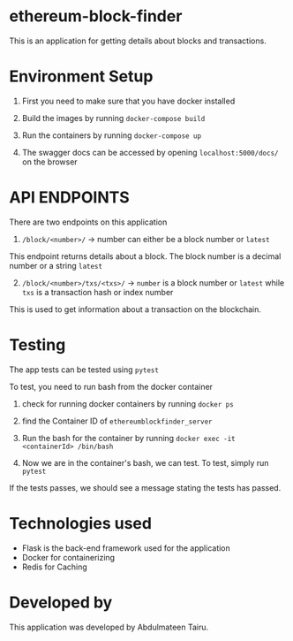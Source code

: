 # ethereum-block-finder

This is an application for getting details about blocks and transactions.

# Environment Setup

1. First you need to make sure that you have docker installed

2. Build the images by running `docker-compose build`

3. Run the containers by running `docker-compose up`

4. The swagger docs can be accessed by opening `localhost:5000/docs/` on the browser

# API ENDPOINTS

There are two endpoints on this application

1. `/block/<number>/` -> number can either be a block number or `latest`

This endpoint returns details about a block. The block number is a decimal number or a string `latest`


2. `/block/<number>/txs/<txs>/` -> `number` is a block number or `latest` while `txs` is a transaction hash or index number

This is used to get information about a transaction on the blockchain.


# Testing

The app tests can be tested using `pytest`

To test,  you need to run bash from the docker container

1. check for running docker containers by running `docker ps`

2. find the Container ID of `ethereumblockfinder_server`

3. Run the bash for the container by running `docker exec -it <containerId> /bin/bash`

4. Now we are in the container's bash, we can test. To test, simply run `pytest`

If the tests passes, we should see a message stating the tests has passed.


# Technologies used

- Flask is the back-end framework used for the application
- Docker for containerizing
- Redis for Caching


# Developed by

This application was developed by Abdulmateen Tairu. 
 
